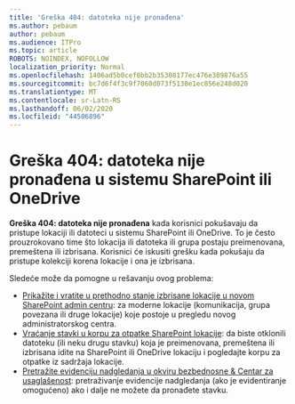 ```yaml
---
title: 'Greška 404: datoteka nije pronađena'
ms.author: pebaum
author: pebaum
ms.audience: ITPro
ms.topic: article
ROBOTS: NOINDEX, NOFOLLOW
localization_priority: Normal
ms.openlocfilehash: 1406ad5b0cef0bb2b35308177ec476e309876a55
ms.sourcegitcommit: bc7d6f4f3c9f7060d073f5130e1ec856e248d020
ms.translationtype: MT
ms.contentlocale: sr-Latn-RS
ms.lasthandoff: 06/02/2020
ms.locfileid: "44506896"
---
```

# <a name="error-404-file-not-found-in-sharepoint-or-onedrive"></a>Greška 404: datoteka nije pronađena u sistemu SharePoint ili OneDrive

**Greška 404: datoteka nije pronađena** kada korisnici pokušavaju da pristupe lokaciji ili datoteci u sistemu SharePoint ili OneDrive. To je često prouzrokovano time što lokacija ili datoteka ili grupa postaju preimenovana, premeštena ili izbrisana.
Korisnici će iskusiti grešku kada pokušaju da pristupe kolekciji korena lokacije i ona je izbrisana.

Sledeće može da pomogne u rešavanju ovog problema:
- [Prikažite i vratite u prethodno stanje izbrisane lokacije u novom SharePoint admin centru](https://docs.microsoft.com/sharepoint/view-and-restore-deleted-sites-in-new-admin-center): za moderne lokacije (komunikacija, grupa povezana ili druge lokacije) koje postoje u pregledu novog administratorskog centra.
- [Vraćanje stavki u korpu za otpatke SharePoint lokacije](https://support.office.com/article/Restore-items-in-the-Recycle-Bin-of-a-SharePoint-site-6df466b6-55f2-4898-8d6e-c0dff851a0be): da biste otklonili datoteku (ili neku drugu stavku) koja je preimenovana, premeštena ili izbrisana idite na SharePoint ili OneDrive lokaciju i pogledajte korpu za otpatke iz sadržaja lokacije.
- [Pretražite evidenciju nadgledanja u okviru bezbednosne &amp; Centar za usaglašenost](https://docs.microsoft.com/microsoft-365/compliance/search-the-audit-log-in-security-and-compliance): pretraživanje evidencije nadgledanja (ako je evidentiranje omogućeno) ako i dalje ne možete da pronađete stavku.